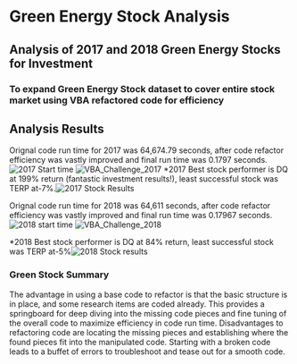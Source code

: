 # Green Energy Stock Analysis
## Analysis of 2017 and 2018 Green Energy Stocks for Investment
### To expand Green Energy Stock dataset to cover entire stock market using VBA refactored code for efficiency

## Analysis Results 
Orignal code run time for 2017 was 64,674.79 seconds, after code refactor efficiency was vastly improved and final run time was 0.1797 seconds.
![2017 Start time](https://user-images.githubusercontent.com/106544424/175424638-c7eb3bff-54aa-4efc-b2f0-1ed41e125d82.png)
![VBA_Challenge_2017](https://user-images.githubusercontent.com/106544424/175424653-c8f8512c-0f64-4009-8774-1ad57e6fa9f7.png)
*2017 Best stock performer is DQ at 199% return (fantastic investment results!), least successful stock was TERP at-7%.![2017 Stock Results](https://user-images.githubusercontent.com/106544424/175424693-dbaaab8d-b92d-49fe-9150-955a46980d56.png)


Orignal code run time for 2018 was 64,611 seconds, after code refactor efficiency was vastly improved and final run time was 0.17967 seconds.![2018 start time](https://user-images.githubusercontent.com/106544424/175424712-a83e4749-e027-4cd3-9ec8-5cbb551dbca7.png)
![VBA_Challenge_2018](https://user-images.githubusercontent.com/106544424/175424731-93c5cca9-92a3-4a8b-8c14-3a83b77f8f47.png)


*2018 Best stock performer is DQ at 84% return, least successful stock was TERP at-5%![2018 Stock results](https://user-images.githubusercontent.com/106544424/175424806-2abdd952-bc9a-494d-b873-884de729a955.png)


### Green Stock Summary
The advantage in using a base code to refactor is that the basic structure is in place, and some research items are coded already. This provides a springboard for deep diving into the missing code pieces and fine tuning of the overall code to maximize efficiency in code run time.
Disadvantages to refactoring code are locating the missing pieces and establishing where the found pieces fit into the manipulated code. Starting with a broken code leads to a buffet of errors to troubleshoot and tease out for a smooth code.
